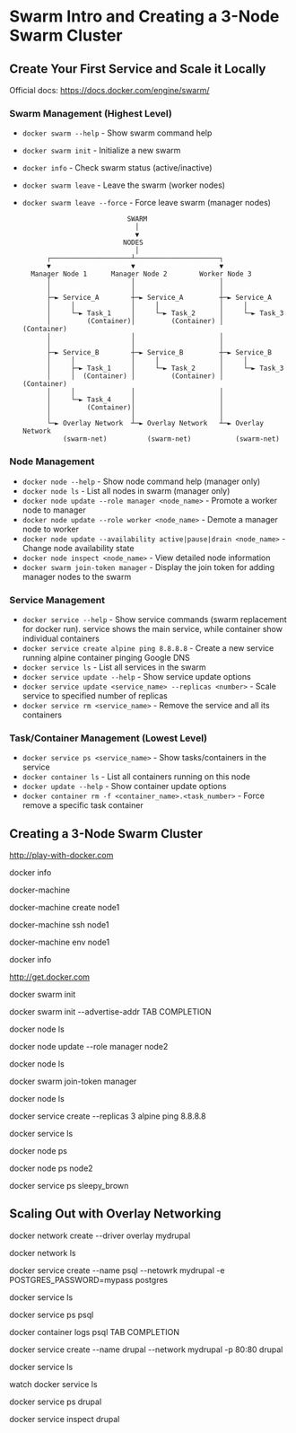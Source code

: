 # Swarm Intro and Creating a 3-Node Swarm Cluster

## Create Your First Service and Scale it Locally

Official docs: https://docs.docker.com/engine/swarm/

### Swarm Management (Highest Level)

- `docker swarm --help` - Show swarm command help
- `docker swarm init` - Initialize a new swarm
- `docker info` - Check swarm status (active/inactive)
- `docker swarm leave` - Leave the swarm (worker nodes)
- `docker swarm leave --force` - Force leave swarm (manager nodes)

                                SWARM
                                  │
                                  ▼
                               NODES
                                  │
            ┌────────────────────┴─────────────────────┐
            ▼                    ▼                     ▼
        Manager Node 1      Manager Node 2        Worker Node 3
            │                    │                     │
            │                    │                     │
            ├─► Service_A        ┼─► Service_A         ┼─► Service_A
            │     │              │     │               │     │
            │     └─► Task_1     │     └─► Task_2      │     └─► Task_3
            │         (Container)│         (Container) │         (Container)
            │                    │                     │
            │                    │                     │
            ├─► Service_B        ┼─► Service_B         ┼─► Service_B
            │     │              │     │               │     │
            │     ├─► Task_1     │     └─► Task_2      │     └─► Task_3
            │     │  (Container) │         (Container) │         (Container)
            │     │              │                     │
            │     └─► Task_4     │                     │
            │         (Container)│                     │
            │                    │                     │
            └─► Overlay Network  ┴─► Overlay Network   ┴─► Overlay Network
                (swarm-net)          (swarm-net)           (swarm-net)

### Node Management

- `docker node --help` - Show node command help (manager only)
- `docker node ls` - List all nodes in swarm (manager only)
- `docker node update --role manager <node_name>` - Promote a worker node to manager
- `docker node update --role worker <node_name>` - Demote a manager node to worker
- `docker node update --availability active|pause|drain <node_name>` - Change node availability state
- `docker node inspect <node_name>` - View detailed node information
- `docker swarm join-token manager` - Display the join token for adding manager nodes to the swarm

### Service Management

- `docker service --help` - Show service commands (swarm replacement for docker run). service shows the main service, while container show individual containers
- `docker service create alpine ping 8.8.8.8` - Create a new service running alpine container pinging Google DNS
- `docker service ls` - List all services in the swarm
- `docker service update --help` - Show service update options
- `docker service update <service_name> --replicas <number>` - Scale service to specified number of replicas
- `docker service rm <service_name>` - Remove the service and all its containers

### Task/Container Management (Lowest Level)

- `docker service ps <service_name>` - Show tasks/containers in the service
- `docker container ls` - List all containers running on this node
- `docker update --help` - Show container update options
- `docker container rm -f <container_name>.<task_number>` - Force remove a specific task container

## Creating a 3-Node Swarm Cluster

http://play-with-docker.com

docker info

docker-machine

docker-machine create node1

docker-machine ssh node1

docker-machine env node1

docker info

http://get.docker.com

docker swarm init

docker swarm init --advertise-addr TAB COMPLETION

docker node ls

docker node update --role manager node2

docker node ls

docker swarm join-token manager

docker node ls

docker service create --replicas 3 alpine ping 8.8.8.8

docker service ls

docker node ps

docker node ps node2

docker service ps sleepy_brown

## Scaling Out with Overlay Networking

docker network create --driver overlay mydrupal

docker network ls

docker service create --name psql --netowrk mydrupal -e POSTGRES_PASSWORD=mypass postgres

docker service ls

docker service ps psql

docker container logs psql TAB COMPLETION

docker service create --name drupal --network mydrupal -p 80:80 drupal

docker service ls

watch docker service ls

docker service ps drupal

docker service inspect drupal
